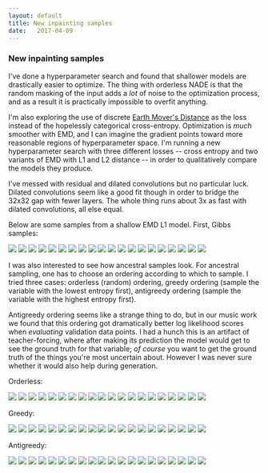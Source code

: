 ```yaml
---
layout: default
title: New inpainting samples
date:   2017-04-09
---
```


### New inpainting samples

I've done a hyperparameter search and found that shallower models are drastically easier to optimize.
The thing with orderless NADE is that the random masking of the input adds a *lot* of noise to the optimization process, and as a result it is practically impossible to overfit anything.

I'm also exploring the use of discrete [Earth Mover's Distance](https://en.wikipedia.org/wiki/Earth_mover%27s_distance#Computing_the_EMD) as the loss instead of the hopelessly categorical cross-entropy.
Optimization is *much* smoother with EMD, and I can imagine the gradient points toward more reasonable regions of hyperparameter space.
I'm running a new hyperparameter search with three different losses -- cross entropy and two variants of EMD with L1 and L2 distance -- in order to qualitatively compare the models they produce.

I've messed with residual and dilated convolutions but no particular luck. Dilated convolutions seem like a good fit though in order to bridge the 32x32 gap with fewer layers. The whole thing runs about 3x as fast with dilated convolutions, all else equal.

Below are some samples from a shallow EMD L1 model. First, Gibbs samples:

<img src="/assets/images/sample_2017-04-09/sample_firstemd_independent_gibbs_2017-04-09T18:55:11.881425_T1.0/gibbs_13.gif">
<img src="/assets/images/sample_2017-04-09/sample_firstemd_independent_gibbs_2017-04-09T18:55:11.881425_T1.0/gibbs_5.gif">
<img src="/assets/images/sample_2017-04-09/sample_firstemd_independent_gibbs_2017-04-09T18:55:11.881425_T1.0/gibbs_4.gif">
<img src="/assets/images/sample_2017-04-09/sample_firstemd_independent_gibbs_2017-04-09T18:55:11.881425_T1.0/gibbs_11.gif">
<img src="/assets/images/sample_2017-04-09/sample_firstemd_independent_gibbs_2017-04-09T18:55:11.881425_T1.0/gibbs_12.gif">
<img src="/assets/images/sample_2017-04-09/sample_firstemd_independent_gibbs_2017-04-09T18:55:11.881425_T1.0/gibbs_7.gif">
<img src="/assets/images/sample_2017-04-09/sample_firstemd_independent_gibbs_2017-04-09T18:55:11.881425_T1.0/gibbs_6.gif">
<img src="/assets/images/sample_2017-04-09/sample_firstemd_independent_gibbs_2017-04-09T18:55:11.881425_T1.0/gibbs_17.gif">
<img src="/assets/images/sample_2017-04-09/sample_firstemd_independent_gibbs_2017-04-09T18:55:11.881425_T1.0/gibbs_15.gif">
<img src="/assets/images/sample_2017-04-09/sample_firstemd_independent_gibbs_2017-04-09T18:55:11.881425_T1.0/gibbs_19.gif">
<img src="/assets/images/sample_2017-04-09/sample_firstemd_independent_gibbs_2017-04-09T18:55:11.881425_T1.0/gibbs_1.gif">
<img src="/assets/images/sample_2017-04-09/sample_firstemd_independent_gibbs_2017-04-09T18:55:11.881425_T1.0/gibbs_3.gif">
<img src="/assets/images/sample_2017-04-09/sample_firstemd_independent_gibbs_2017-04-09T18:55:11.881425_T1.0/gibbs_8.gif">
<img src="/assets/images/sample_2017-04-09/sample_firstemd_independent_gibbs_2017-04-09T18:55:11.881425_T1.0/gibbs_2.gif">
<img src="/assets/images/sample_2017-04-09/sample_firstemd_independent_gibbs_2017-04-09T18:55:11.881425_T1.0/gibbs_10.gif">
<img src="/assets/images/sample_2017-04-09/sample_firstemd_independent_gibbs_2017-04-09T18:55:11.881425_T1.0/gibbs_0.gif">
<img src="/assets/images/sample_2017-04-09/sample_firstemd_independent_gibbs_2017-04-09T18:55:11.881425_T1.0/gibbs_9.gif">
<img src="/assets/images/sample_2017-04-09/sample_firstemd_independent_gibbs_2017-04-09T18:55:11.881425_T1.0/gibbs_16.gif">
<img src="/assets/images/sample_2017-04-09/sample_firstemd_independent_gibbs_2017-04-09T18:55:11.881425_T1.0/gibbs_18.gif">
<img src="/assets/images/sample_2017-04-09/sample_firstemd_independent_gibbs_2017-04-09T18:55:11.881425_T1.0/gibbs_14.gif">

I was also interested to see how ancestral samples look. For ancestral sampling, one has to choose an ordering according to which to sample.
I tried three cases: orderless (random) ordering, greedy ordering (sample the variable with the lowest entropy first), antigreedy ordering (sample the variable with the highest entropy first).

Antigreedy ordering seems like a strange thing to do, but in our music work we found that this ordering got dramatically better log likelihood scores when *evaluating* validation data points.
I had a hunch this is an artifact of teacher-forcing, where after making its prediction the model would get to see the ground truth for that variable; *of course* you want to get the ground truth of the things you're most uncertain about.
However I was never sure whether it would also help during generation.

Orderless:

<img src="../assets/images/sample_2017-04-09/sample_firstemd_orderless_ancestral_2017-04-09T05:25:22.139241_T1.0/gibbs_13.gif">
<img src="../assets/images/sample_2017-04-09/sample_firstemd_orderless_ancestral_2017-04-09T05:25:22.139241_T1.0/gibbs_5.gif">
<img src="../assets/images/sample_2017-04-09/sample_firstemd_orderless_ancestral_2017-04-09T05:25:22.139241_T1.0/gibbs_4.gif">
<img src="../assets/images/sample_2017-04-09/sample_firstemd_orderless_ancestral_2017-04-09T05:25:22.139241_T1.0/gibbs_11.gif">
<img src="../assets/images/sample_2017-04-09/sample_firstemd_orderless_ancestral_2017-04-09T05:25:22.139241_T1.0/gibbs_12.gif">
<img src="../assets/images/sample_2017-04-09/sample_firstemd_orderless_ancestral_2017-04-09T05:25:22.139241_T1.0/gibbs_7.gif">
<img src="../assets/images/sample_2017-04-09/sample_firstemd_orderless_ancestral_2017-04-09T05:25:22.139241_T1.0/gibbs_6.gif">
<img src="../assets/images/sample_2017-04-09/sample_firstemd_orderless_ancestral_2017-04-09T05:25:22.139241_T1.0/gibbs_17.gif">
<img src="../assets/images/sample_2017-04-09/sample_firstemd_orderless_ancestral_2017-04-09T05:25:22.139241_T1.0/gibbs_15.gif">
<img src="../assets/images/sample_2017-04-09/sample_firstemd_orderless_ancestral_2017-04-09T05:25:22.139241_T1.0/gibbs_19.gif">
<img src="../assets/images/sample_2017-04-09/sample_firstemd_orderless_ancestral_2017-04-09T05:25:22.139241_T1.0/gibbs_1.gif">
<img src="../assets/images/sample_2017-04-09/sample_firstemd_orderless_ancestral_2017-04-09T05:25:22.139241_T1.0/gibbs_3.gif">
<img src="../assets/images/sample_2017-04-09/sample_firstemd_orderless_ancestral_2017-04-09T05:25:22.139241_T1.0/gibbs_8.gif">
<img src="../assets/images/sample_2017-04-09/sample_firstemd_orderless_ancestral_2017-04-09T05:25:22.139241_T1.0/gibbs_2.gif">
<img src="../assets/images/sample_2017-04-09/sample_firstemd_orderless_ancestral_2017-04-09T05:25:22.139241_T1.0/gibbs_10.gif">
<img src="../assets/images/sample_2017-04-09/sample_firstemd_orderless_ancestral_2017-04-09T05:25:22.139241_T1.0/gibbs_0.gif">
<img src="../assets/images/sample_2017-04-09/sample_firstemd_orderless_ancestral_2017-04-09T05:25:22.139241_T1.0/gibbs_9.gif">
<img src="../assets/images/sample_2017-04-09/sample_firstemd_orderless_ancestral_2017-04-09T05:25:22.139241_T1.0/gibbs_16.gif">
<img src="../assets/images/sample_2017-04-09/sample_firstemd_orderless_ancestral_2017-04-09T05:25:22.139241_T1.0/gibbs_18.gif">
<img src="../assets/images/sample_2017-04-09/sample_firstemd_orderless_ancestral_2017-04-09T05:25:22.139241_T1.0/gibbs_14.gif">

Greedy:

<img src="../assets/images/sample_2017-04-09/sample_firstemd_greedy_ancestral_2017-04-09T01:13:12.489489_T1.0/gibbs_13.gif">
<img src="../assets/images/sample_2017-04-09/sample_firstemd_greedy_ancestral_2017-04-09T01:13:12.489489_T1.0/gibbs_5.gif">
<img src="../assets/images/sample_2017-04-09/sample_firstemd_greedy_ancestral_2017-04-09T01:13:12.489489_T1.0/gibbs_4.gif">
<img src="../assets/images/sample_2017-04-09/sample_firstemd_greedy_ancestral_2017-04-09T01:13:12.489489_T1.0/gibbs_11.gif">
<img src="../assets/images/sample_2017-04-09/sample_firstemd_greedy_ancestral_2017-04-09T01:13:12.489489_T1.0/gibbs_12.gif">
<img src="../assets/images/sample_2017-04-09/sample_firstemd_greedy_ancestral_2017-04-09T01:13:12.489489_T1.0/gibbs_7.gif">
<img src="../assets/images/sample_2017-04-09/sample_firstemd_greedy_ancestral_2017-04-09T01:13:12.489489_T1.0/gibbs_6.gif">
<img src="../assets/images/sample_2017-04-09/sample_firstemd_greedy_ancestral_2017-04-09T01:13:12.489489_T1.0/gibbs_17.gif">
<img src="../assets/images/sample_2017-04-09/sample_firstemd_greedy_ancestral_2017-04-09T01:13:12.489489_T1.0/gibbs_15.gif">
<img src="../assets/images/sample_2017-04-09/sample_firstemd_greedy_ancestral_2017-04-09T01:13:12.489489_T1.0/gibbs_19.gif">
<img src="../assets/images/sample_2017-04-09/sample_firstemd_greedy_ancestral_2017-04-09T01:13:12.489489_T1.0/gibbs_1.gif">
<img src="../assets/images/sample_2017-04-09/sample_firstemd_greedy_ancestral_2017-04-09T01:13:12.489489_T1.0/gibbs_3.gif">
<img src="../assets/images/sample_2017-04-09/sample_firstemd_greedy_ancestral_2017-04-09T01:13:12.489489_T1.0/gibbs_8.gif">
<img src="../assets/images/sample_2017-04-09/sample_firstemd_greedy_ancestral_2017-04-09T01:13:12.489489_T1.0/gibbs_2.gif">
<img src="../assets/images/sample_2017-04-09/sample_firstemd_greedy_ancestral_2017-04-09T01:13:12.489489_T1.0/gibbs_10.gif">
<img src="../assets/images/sample_2017-04-09/sample_firstemd_greedy_ancestral_2017-04-09T01:13:12.489489_T1.0/gibbs_0.gif">
<img src="../assets/images/sample_2017-04-09/sample_firstemd_greedy_ancestral_2017-04-09T01:13:12.489489_T1.0/gibbs_9.gif">
<img src="../assets/images/sample_2017-04-09/sample_firstemd_greedy_ancestral_2017-04-09T01:13:12.489489_T1.0/gibbs_16.gif">
<img src="../assets/images/sample_2017-04-09/sample_firstemd_greedy_ancestral_2017-04-09T01:13:12.489489_T1.0/gibbs_18.gif">
<img src="../assets/images/sample_2017-04-09/sample_firstemd_greedy_ancestral_2017-04-09T01:13:12.489489_T1.0/gibbs_14.gif">

Antigreedy:

<img src="../assets/images/sample_2017-04-09/sample_firstemd_antigreedy_ancestral_2017-04-09T03:19:25.120414_T1.0/gibbs_13.gif">
<img src="../assets/images/sample_2017-04-09/sample_firstemd_antigreedy_ancestral_2017-04-09T03:19:25.120414_T1.0/gibbs_5.gif">
<img src="../assets/images/sample_2017-04-09/sample_firstemd_antigreedy_ancestral_2017-04-09T03:19:25.120414_T1.0/gibbs_4.gif">
<img src="../assets/images/sample_2017-04-09/sample_firstemd_antigreedy_ancestral_2017-04-09T03:19:25.120414_T1.0/gibbs_11.gif">
<img src="../assets/images/sample_2017-04-09/sample_firstemd_antigreedy_ancestral_2017-04-09T03:19:25.120414_T1.0/gibbs_12.gif">
<img src="../assets/images/sample_2017-04-09/sample_firstemd_antigreedy_ancestral_2017-04-09T03:19:25.120414_T1.0/gibbs_7.gif">
<img src="../assets/images/sample_2017-04-09/sample_firstemd_antigreedy_ancestral_2017-04-09T03:19:25.120414_T1.0/gibbs_6.gif">
<img src="../assets/images/sample_2017-04-09/sample_firstemd_antigreedy_ancestral_2017-04-09T03:19:25.120414_T1.0/gibbs_17.gif">
<img src="../assets/images/sample_2017-04-09/sample_firstemd_antigreedy_ancestral_2017-04-09T03:19:25.120414_T1.0/gibbs_15.gif">
<img src="../assets/images/sample_2017-04-09/sample_firstemd_antigreedy_ancestral_2017-04-09T03:19:25.120414_T1.0/gibbs_19.gif">
<img src="../assets/images/sample_2017-04-09/sample_firstemd_antigreedy_ancestral_2017-04-09T03:19:25.120414_T1.0/gibbs_1.gif">
<img src="../assets/images/sample_2017-04-09/sample_firstemd_antigreedy_ancestral_2017-04-09T03:19:25.120414_T1.0/gibbs_3.gif">
<img src="../assets/images/sample_2017-04-09/sample_firstemd_antigreedy_ancestral_2017-04-09T03:19:25.120414_T1.0/gibbs_8.gif">
<img src="../assets/images/sample_2017-04-09/sample_firstemd_antigreedy_ancestral_2017-04-09T03:19:25.120414_T1.0/gibbs_2.gif">
<img src="../assets/images/sample_2017-04-09/sample_firstemd_antigreedy_ancestral_2017-04-09T03:19:25.120414_T1.0/gibbs_10.gif">
<img src="../assets/images/sample_2017-04-09/sample_firstemd_antigreedy_ancestral_2017-04-09T03:19:25.120414_T1.0/gibbs_0.gif">
<img src="../assets/images/sample_2017-04-09/sample_firstemd_antigreedy_ancestral_2017-04-09T03:19:25.120414_T1.0/gibbs_9.gif">
<img src="../assets/images/sample_2017-04-09/sample_firstemd_antigreedy_ancestral_2017-04-09T03:19:25.120414_T1.0/gibbs_16.gif">
<img src="../assets/images/sample_2017-04-09/sample_firstemd_antigreedy_ancestral_2017-04-09T03:19:25.120414_T1.0/gibbs_18.gif">
<img src="../assets/images/sample_2017-04-09/sample_firstemd_antigreedy_ancestral_2017-04-09T03:19:25.120414_T1.0/gibbs_14.gif">

